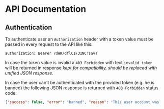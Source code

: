 # API Documentation

## Authentication

To authenticate user an `Authorization` header with a token value must be passed in every request to the API like this:
```
authorization: Bearer 7dWR/dflC1F31NCrsavT
```

In case the token value is invalid a `403 Forbidden` with text `invalid token` will be returned in response *kept for compatibility, should be replaced with unified JSON response*.

In case the user can't be authenticated with the provided token (e.g. he is banned) the following JSON response is returned with `403 Forbidden` status code:
```json
{"success": false, "error": "banned", "reason": "This user account was banned"}
```
